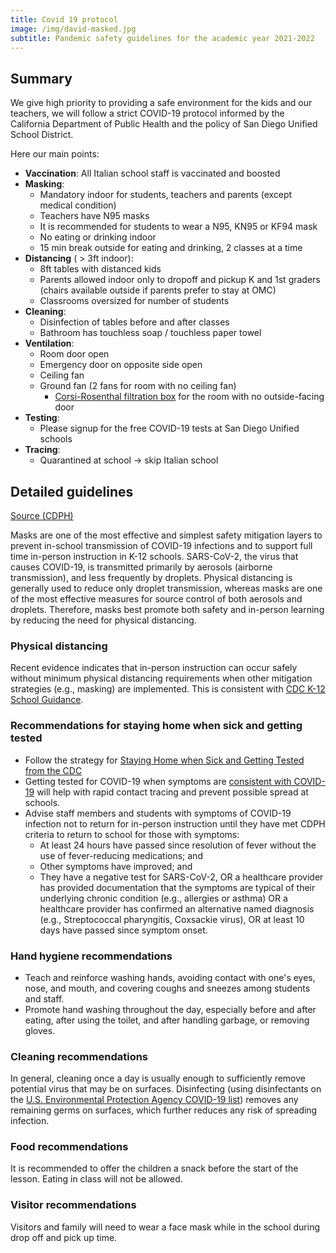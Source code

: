 ```yaml
---
title: Covid 19 protocol
image: /img/david-masked.jpg
subtitle: Pandemic safety guidelines for the academic year 2021-2022
---
```


## Summary

We give high priority to providing a safe environment for the kids and our teachers,
we will follow a strict COVID-19 protocol informed by the California Department of Public Health
and the policy of San Diego Unified School District.

Here our main points:

* **Vaccination**: All Italian school staff is vaccinated and boosted
* **Masking**:
	* Mandatory indoor for students, teachers and parents (except medical condition)
	* Teachers have N95 masks
	* It is recommended for students to wear a N95, KN95 or KF94 mask
	* No eating or drinking indoor
	* 15 min break outside for eating and drinking, 2 classes at a time
* **Distancing** ( > 3ft indoor):
	* 8ft tables with distanced kids
	* Parents allowed indoor only to dropoff and pickup K and 1st graders (chairs available outside if parents prefer to stay at OMC)
	* Classrooms oversized for number of students
* **Cleaning**:
	* Disinfection of tables before and after classes
	* Bathroom has touchless soap / touchless paper towel
* **Ventilation**:
	* Room door open
	* Emergency door on opposite side open
	* Ceiling fan
	* Ground fan (2 fans for room with no ceiling fan)
        * [Corsi-Rosenthal filtration box](https://www.italianschoolsd.com/news/2021/12/build-a-corsi-rosenthal-filtration-box-for-covid-19/) for the room with no outside-facing door
* **Testing**:
	* Please signup for the free COVID-19 tests at San Diego Unified schools
* **Tracing**:
	* Quarantined at school -> skip Italian school

## Detailed guidelines

[Source (CDPH)](https://www.cdph.ca.gov/Programs/CID/DCDC/Pages/COVID-19/K-12-Guidance-2021-22-School-Year.aspx)

Masks are one of the most effective and simplest safety mitigation layers to prevent in-school transmission of COVID-19 infections and to support full time in-person instruction in K-12 schools. SARS-CoV-2, the virus that causes COVID-19, is transmitted primarily by aerosols (airborne transmission), and less frequently by droplets. Physical distancing is generally used to reduce only droplet transmission, whereas masks are one of the most effective measures for source control of both aerosols and droplets. Therefore, masks best promote both safety and in-person learning by reducing the need for physical distancing. 

### Physical distancing 

Recent evidence indicates that in-person instruction can occur safely without minimum physical distancing requirements when other mitigation strategies (e.g., masking) are implemented.  This is consistent with [CDC K-12 School Guidance](https://www.cdc.gov/coronavirus/2019-ncov/community/schools-childcare/k-12-guidance.html).

### Recommendations for staying home when sick and getting tested

* Follow the strategy for [Staying Home when Sick and Getting Tested from the CDC](https://www.cdc.gov/coronavirus/2019-ncov/community/schools-childcare/k-12-guidance.html#anchor_1625661984621)
* Getting tested for COVID-19 when symptoms are [consistent with COVID-19](https://www.cdc.gov/coronavirus/2019-ncov/symptoms-testing/symptoms.html) will help with rapid contact tracing and prevent possible spread at schools.
* Advise staff members and students with symptoms of COVID-19 infection not to return for in-person instruction until they have met CDPH criteria to return to school for those with symptoms:
    - At least 24 hours have passed since resolution of fever without the use of fever-reducing medications; and
    - Other symptoms have improved; and
    - They have a negative test for SARS-CoV-2, OR a healthcare provider has provided documentation that the symptoms are typical of their underlying chronic condition (e.g., allergies or asthma) OR a healthcare provider has confirmed an alternative named diagnosis (e.g., Streptococcal pharyngitis, Coxsackie virus), OR at least 10 days have passed since symptom onset.

### Hand hygiene recommendations

* Teach and reinforce washing hands, avoiding contact with one's eyes, nose, and mouth, and covering coughs and sneezes among students and staff.
* Promote hand washing throughout the day, especially before and after eating, after using the toilet, and after handling garbage, or removing gloves.

### Cleaning recommendations

In general, cleaning once a day is usually enough to sufficiently remove potential virus that may be on surfaces. Disinfecting (using disinfectants on the [U.S. Environmental Protection Agency COVID-19 list](https://www.epa.gov/coronavirus/about-list-n-disinfectants-coronavirus-covid-19-0)) removes any remaining germs on surfaces, which further reduces any risk of spreading infection.

### Food recommendations

It is recommended to offer the children a snack before the start of the lesson. Eating in class will not be allowed.

### Visitor recommendations

Visitors and family will need to wear a face mask while in the school during drop off and pick up time.
